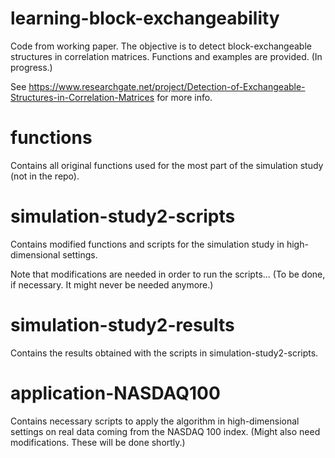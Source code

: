 # learning-block-exchangeability
Code from working paper. The objective is to detect block-exchangeable structures in correlation matrices. Functions and examples are provided. (In progress.)

See https://www.researchgate.net/project/Detection-of-Exchangeable-Structures-in-Correlation-Matrices for more info.

# functions
Contains all original functions used for the most part of the simulation study (not in the repo).

# simulation-study2-scripts
Contains modified functions and scripts for the simulation study in high-dimensional settings.

Note that modifications are needed in order to run the scripts... (To be done, if necessary. It might never be needed anymore.)

# simulation-study2-results
Contains the results obtained with the scripts in simulation-study2-scripts.

# application-NASDAQ100
Contains necessary scripts to apply the algorithm in high-dimensional settings on real data coming from the NASDAQ 100 index.
(Might also need modifications. These will be done shortly.)
